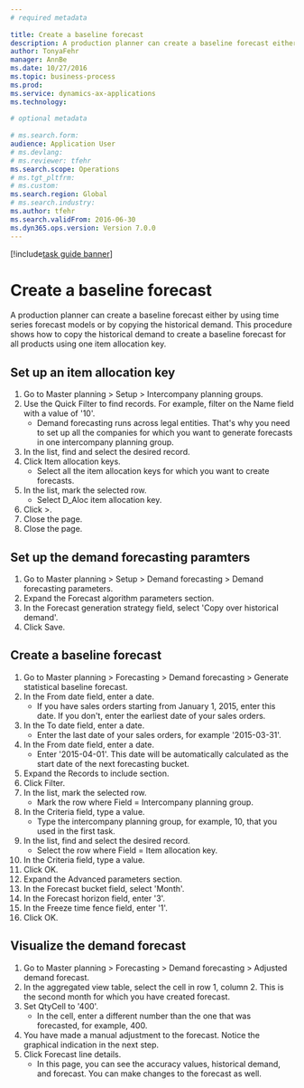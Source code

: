 ```yaml
--- 
# required metadata 
 
title: Create a baseline forecast
description: A production planner can create a baseline forecast either by using time series forecast models or by copying the historical demand. 
author: TonyaFehr 
manager: AnnBe 
ms.date: 10/27/2016
ms.topic: business-process 
ms.prod:  
ms.service: dynamics-ax-applications 
ms.technology:  
 
# optional metadata 
 
# ms.search.form:   
audience: Application User 
# ms.devlang:  
# ms.reviewer: tfehr 
ms.search.scope: Operations 
# ms.tgt_pltfrm:  
# ms.custom:  
ms.search.region: Global
# ms.search.industry: 
ms.author: tfehr 
ms.search.validFrom: 2016-06-30 
ms.dyn365.ops.version: Version 7.0.0 
---
```


[!include[task guide banner](../../includes/task-guide-banner.md)]

# Create a baseline forecast

A production planner can create a baseline forecast either by using time series forecast models or by copying the historical demand. This procedure shows how to copy the historical demand to create a baseline forecast for all products using one item allocation key. 


## Set up an item allocation key
1. Go to Master planning > Setup > Intercompany planning groups.
2. Use the Quick Filter to find records. For example, filter on the Name field with a value of '10'.
    * Demand forecasting runs across legal entities. That's why you need to set up all the companies for which you want to generate forecasts in one intercompany planning group.  
3. In the list, find and select the desired record.
4. Click Item allocation keys.
    * Select all the item allocation keys for which you want to create forecasts.  
5. In the list, mark the selected row.
    * Select D_Aloc item allocation key.  
6. Click >.
7. Close the page.
8. Close the page.

## Set up the demand forecasting paramters
1. Go to Master planning > Setup > Demand forecasting > Demand forecasting parameters.
2. Expand the Forecast algorithm parameters section.
3. In the Forecast generation strategy field, select 'Copy over historical demand'.
4. Click Save.

## Create a baseline forecast
1. Go to Master planning > Forecasting > Demand forecasting > Generate statistical baseline forecast.
2. In the From date field, enter a date.
    * If you have sales orders starting from January 1, 2015, enter this date. If you don't, enter the earliest date of your sales orders.  
3. In the To date field, enter a date.
    * Enter the last date of your sales orders, for example '2015-03-31'.  
4. In the From date field, enter a date.
    * Enter '2015-04-01'. This date will be automatically calculated as the start date of the next forecasting bucket.  
5. Expand the Records to include section.
6. Click Filter.
7. In the list, mark the selected row.
    * Mark the row where Field = Intercompany planning group.  
8. In the Criteria field, type a value.
    * Type the intercompany planning group, for example, 10, that you used in the first task.  
9. In the list, find and select the desired record.
    * Select the row where Field = Item allocation key.  
10. In the Criteria field, type a value.
11. Click OK.
12. Expand the Advanced parameters section.
13. In the Forecast bucket field, select 'Month'.
14. In the Forecast horizon field, enter '3'.
15. In the Freeze time fence field, enter '1'.
16. Click OK.

## Visualize the demand forecast
1. Go to Master planning > Forecasting > Demand forecasting > Adjusted demand forecast.
2. In the aggregated view table, select the cell in row 1, column 2. This is the second month for which you have created forecast.
3. Set QtyCell to '400'.
    * In the cell, enter a different number than the one that was forecasted, for example, 400.  
4. You have made a manual adjustment to the forecast. Notice the graphical indication in the next step.
5. Click Forecast line details.
    * In this page, you can see the accuracy values, historical demand, and forecast. You can make changes to the forecast as well.  

